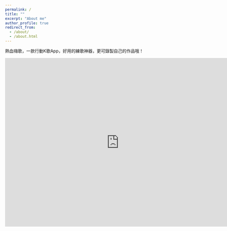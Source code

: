 ```yaml
---
permalink: /
title: ""
excerpt: "About me"
author_profile: true
redirect_from:
  - /about/
  - /about.html
---
```


<p>熱血嗨歌，一款行動K歌App，好用的練歌神器，更可錄製自己的作品哦！</p>
<p style="text-align: center;"><iframe src="https://www.facebook.com/plugins/post.php?href=https%3A%2F%2Fwww.facebook.com%2Fsingapp.page%2Fposts%2F662161677551432%3F__xts__%255B0%255D%3D68.ARAUEHqvg9mB6lYfrTPdpD4aP27XHNn7xA81ovPUwcmShI98muuH72Cbct3onP7MeOKN3chejdazdOsPDr0d5jnXGyLPaETV0JrRNiKpGZQgJchmqdXLouPEp0tNkUtLH3qCiw1RkSPOJlrOBcflTe-FvGb2o_bBtYpInhlyqkw2ULVRjaFNeJTYGtxBRjeDYIEQDkfEE1ajKBCXEI2UCzQIBAAH-oVJWQA2MsZvJUCX96_SIBXWlqUvo2ymyfA9Xy28LFtBgLLfXNQUiE7qI9_mFKiH0tklZqqMuFOlqRVcv5vwV0JgNRT82SVadovE8Q2GoKzDDvhxXVMRzCWXm26sf5VscHCB4RKPl7dRgtFVBgcaZ307459Xwh0jPcs6Jvnu99wqzfJZwY2CTOpQbhBLqooyUNee8IrvQ7t6regyys8PntALMM_dqTltFjwKTcJqScL9islxaSpyFl5bJTEt8oQTbRa0uylIJyD2ZBKh5StlcBnG001eBcs%26__tn__%3D-R&amp;width=750&amp;show_text=true&amp;height=557&amp;appId" width="750" height="557" style="border: none; overflow: hidden;" scrolling="no" frameborder="0" allowtransparency="true" allow="encrypted-media"></iframe></p>
